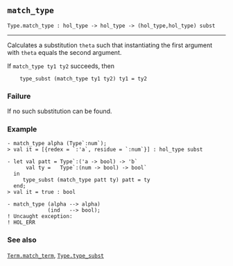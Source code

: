 ## `match_type`

``` hol4
Type.match_type : hol_type -> hol_type -> (hol_type,hol_type) subst
```

------------------------------------------------------------------------

Calculates a substitution `theta` such that instantiating the first
argument with `theta` equals the second argument.

If `match_type ty1 ty2` succeeds, then

``` hol4
    type_subst (match_type ty1 ty2) ty1 = ty2
```

### Failure

If no such substitution can be found.

### Example

``` hol4
- match_type alpha (Type`:num`);
> val it = [{redex = `:'a`, residue = `:num`}] : hol_type subst

- let val patt = Type`:('a -> bool) -> 'b`
      val ty =   Type`:(num -> bool) -> bool`
  in
     type_subst (match_type patt ty) patt = ty
  end;
> val it = true : bool

- match_type (alpha --> alpha)
             (ind   --> bool);
! Uncaught exception:
! HOL_ERR
```

### See also

[`Term.match_term`](#Term.match_term),
[`Type.type_subst`](#Type.type_subst)
